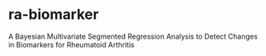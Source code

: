 # ra-biomarker
A Bayesian Multivariate Segmented Regression Analysis to Detect Changes in Biomarkers for Rheumatoid Arthritis
